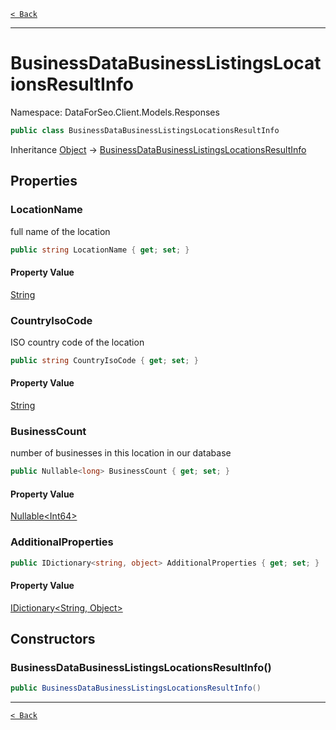[`< Back`](./)

---

# BusinessDataBusinessListingsLocationsResultInfo

Namespace: DataForSeo.Client.Models.Responses

```csharp
public class BusinessDataBusinessListingsLocationsResultInfo
```

Inheritance [Object](https://docs.microsoft.com/en-us/dotnet/api/system.object) → [BusinessDataBusinessListingsLocationsResultInfo](./dataforseo.client.models.responses.businessdatabusinesslistingslocationsresultinfo)

## Properties

### **LocationName**

full name of the location

```csharp
public string LocationName { get; set; }
```

#### Property Value

[String](https://docs.microsoft.com/en-us/dotnet/api/system.string)<br>

### **CountryIsoCode**

ISO country code of the location

```csharp
public string CountryIsoCode { get; set; }
```

#### Property Value

[String](https://docs.microsoft.com/en-us/dotnet/api/system.string)<br>

### **BusinessCount**

number of businesses in this location in our database

```csharp
public Nullable<long> BusinessCount { get; set; }
```

#### Property Value

[Nullable&lt;Int64&gt;](https://docs.microsoft.com/en-us/dotnet/api/system.nullable-1)<br>

### **AdditionalProperties**

```csharp
public IDictionary<string, object> AdditionalProperties { get; set; }
```

#### Property Value

[IDictionary&lt;String, Object&gt;](https://docs.microsoft.com/en-us/dotnet/api/system.collections.generic.idictionary-2)<br>

## Constructors

### **BusinessDataBusinessListingsLocationsResultInfo()**

```csharp
public BusinessDataBusinessListingsLocationsResultInfo()
```

---

[`< Back`](./)
